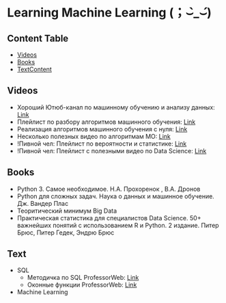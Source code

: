 # Learning Machine Learning (；⌣̀_⌣́)

## Content Table
- [Videos](#videos)
- [Books](#books)
- [TextContent](#text)

## Videos
* Хороший Ютюб-канал по машинному обучению и анализу данных: [Link](https://www.youtube.com/@machine_learrrning/videos)
* Плейлист по разбору алгоритмов машинного обучения: [Link](https://www.youtube.com/playlist?list=PLzwBbXU6LkXXVbJbMZHgu6JJ8LK5ETEeX)
* Реализация алгоритмов машинного обучения с нуля: [Link](https://www.youtube.com/@mlpython1089/videos)
* Несколько полезных видео по алгоритмам МО: [Link](https://www.youtube.com/@Машинноеобучениедлялюдей)
* !Пивной чел: Плейлист по вероятности и статистике: [Link](https://www.youtube.com/playlist?list=PLQJ7ptkRY-xbHLLI66KdscKp_FJt0FsIi)
* !Пивной чел: Плейлист с полезными видео по Data Science: [Link](https://www.youtube.com/playlist?list=PLQJ7ptkRY-xZdChddctAEzJvXIUSplWi4)

## Books
* Python 3. Самое необходимое. Н.А. Прохоренок , В.А. Дронов
* Python для сложных задач. Наука о данных и машинное обучение. Дж. Вандер Плас
* Теоритический минимум Big Data
* Практическая статистика для специалистов Data Science. 50+ важнейших понятий с использованием R и Python. 2 издание. Питер Брюс, Питер Гедек, Эндрю Брюс

## Text
* SQL
    * Методичка по SQL ProfessorWeb: [Link](https://professorweb.ru/my/sql-server/2012/level1/)
    * Оконные функции ProfessorWeb: [Link](https://professorweb.ru/my/sql-server/window-functions/level1/)
* Machine Learning
